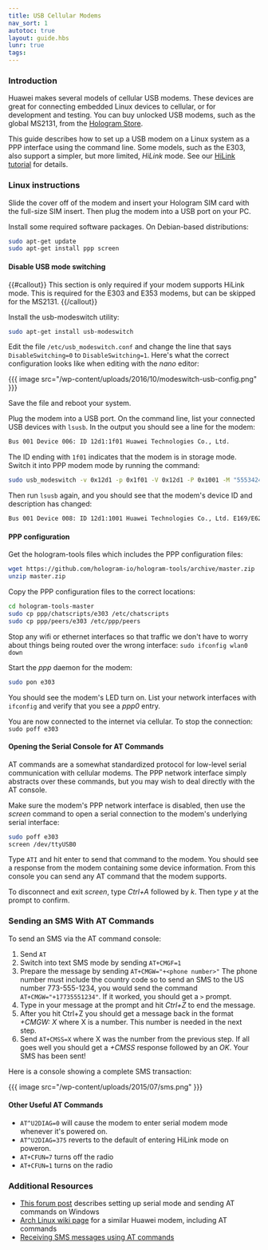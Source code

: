 ```yaml
---
title: USB Cellular Modems
nav_sort: 1
autotoc: true
layout: guide.hbs
lunr: true
tags:
---
```


### Introduction

Huawei makes several models of cellular USB modems. These devices are great for
connecting embedded Linux devices to cellular, or for development and testing.
You can buy unlocked USB modems, such as the global MS2131, from the
[Hologram Store](/store).

This guide describes how to set up a USB modem on a Linux system as a PPP
interface using the
command line. Some models, such as the E303, also support a simpler, but more
limited, *HiLink* mode. See our [HiLink tutorial](/docs/tutorials/e303-hilink/)
for details.

### Linux instructions

Slide the cover off of the modem and insert your Hologram SIM card
with the full-size SIM insert. Then plug the modem into a USB port on your PC.

Install some required software packages. On Debian-based distributions:
```bash
sudo apt-get update
sudo apt-get install ppp screen
```

#### Disable USB mode switching

{{#callout}}
This section is only required if your modem supports HiLink mode. This is required 
for the E303 and E353 modems, but can be skipped for the MS2131.
{{/callout}}

Install the usb-modeswitch utility:

```bash
sudo apt-get install usb-modeswitch
```

Edit the file `/etc/usb_modeswitch.conf` and change the
line that says `DisableSwitching=0` to `DisableSwitching=1`. Here's
what the correct configuration looks like when editing with the *nano*
editor:

{{{ image src="/wp-content/uploads/2016/10/modeswitch-usb-config.png" }}}

Save the file and reboot your system.

Plug the modem into a USB port. On the command line, list your connected USB
devices with `lsusb`. In the output you should see a line for the modem:

```bash
Bus 001 Device 006: ID 12d1:1f01 Huawei Technologies Co., Ltd.
```

The ID ending with `1f01` indicates that the modem is in storage mode. Switch it into PPP
modem mode by running the command:

```bash
sudo usb_modeswitch -v 0x12d1 -p 0x1f01 -V 0x12d1 -P 0x1001 -M "55534243000000000000000000000611060000000000000000000000000000"
```

Then run `lsusb` again, and you should see that the modem's device ID and
description has changed:
```bash
Bus 001 Device 008: ID 12d1:1001 Huawei Technologies Co., Ltd. E169/E620/E800 HSDPA Modem
```

#### PPP configuration

Get the hologram-tools files which includes the PPP configuration
files:
```bash
wget https://github.com/hologram-io/hologram-tools/archive/master.zip
unzip master.zip
```

Copy the PPP configuration files to the correct locations:
```bash
cd hologram-tools-master
sudo cp ppp/chatscripts/e303 /etc/chatscripts
sudo cp ppp/peers/e303 /etc/ppp/peers
```

Stop any wifi or ethernet interfaces so that traffic we don't have to worry about things being routed
over the wrong interface: `sudo ifconfig wlan0 down`

Start the *ppp* daemon for the modem:
```bash
sudo pon e303
```
You should see the modem's LED turn on. List your network interfaces with
`ifconfig` and verify that you see a *ppp0* entry.

You are now connected to the internet via cellular. To stop the
connection: `sudo poff e303`

#### Opening the Serial Console for AT Commands

AT commands are a somewhat standardized protocol for low-level serial communication 
with cellular modems. The PPP network interface simply abstracts over these
commands, but you may wish to deal directly with the AT console.

Make sure the modem's PPP network interface is disabled, then
use the *screen* command to open a serial connection to
the modem's underlying serial interface:

```bash
sudo poff e303
screen /dev/ttyUSB0
```
Type `ATI` and hit enter to send that command to the modem. You should see a 
response from the modem containing some device information. From this console
you can send any AT command that the modem supports. 

To disconnect and exit *screen*, type *Ctrl+A* followed by *k*. Then type *y* 
at the prompt to confirm.


### Sending an SMS With AT Commands

To send an SMS via the AT command console:

1. Send `AT`
2. Switch into text SMS mode by sending `AT+CMGF=1`
3. Prepare the message by sending `AT+CMGW="+<phone number>"` The phone number 
   must include the country code so to send an SMS to the US number 773-555-1234,
   you would send the command `AT+CMGW="+17735551234"`. If it worked, you 
   should get a `>` prompt.
4. Type in your message at the prompt and hit *Ctrl+Z* to end the message.
5. After you hit Ctrl+Z you should get a message back in the format *+CMGW: X* 
   where X is a number. This number is needed in the next step.
6. Send `AT+CMSS=X` where X was the number from the previous step.
   If all goes well you should get a *+CMSS* response followed by an *OK*. 
   Your SMS has been sent!

Here is a console showing a complete SMS transaction:

{{{ image src="/wp-content/uploads/2015/07/sms.png" }}}

#### Other Useful AT Commands

* `AT^U2DIAG=0` will cause the modem to enter serial modem mode whenever it's
  powered on.
* `AT^U2DIAG=375` reverts to the default of entering HiLink mode on poweron.
* `AT+CFUN=7` turns off the radio
* `AT+CFUN=1` turns on the radio

### Additional Resources

* [This forum
  post](http://mybroadband.co.za/vb/showthread.php/507680-Huawei-HiLink-modems-%28E303-E3131-etc-%29?p=10250878&viewfull=1#post10250878)
  describes setting up serial mode and sending AT commands on Windows
* [Arch Linux wiki
  page](https://wiki.archlinux.org/index.php/Huawei_E1550_3G_modem) for a 
  similar Huawei modem, including AT commands
* [Receiving SMS messages using AT
  commands](http://www.smssolutions.net/tutorials/gsm/receivesmsat/)

